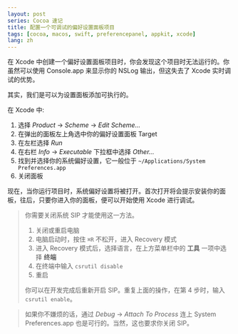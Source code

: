 ```yaml
---
layout: post
series: Cocoa 速记
title: 配置一个可调试的偏好设置面板项目
tags: [cocoa, macos, swift, preferencepanel, appkit, xcode]
lang: zh
---
```


在 Xcode 中创建一个偏好设置面板项目时，你会发现这个项目时无法运行的。你虽然可以使用 Console.app 来显示你的 NSLog 输出，但这失去了 Xcode 实时调试的优势。

其实，我们是可以为设置面板添加可执行的。

在 Xcode 中:

1. 选择 *Product* → *Scheme* → *Edit Scheme...*
2. 在弹出的面板左上角选中你的偏好设置面板 Target
3. 在左栏选择 *Run*
4. 在右栏 *Info* → *Executable* 下拉框中选择 *Other...*
5. 找到并选择你的系统偏好设置，它一般位于 `~/Applications/System Preferences.app`
6. 关闭面板

现在，当你运行项目时，系统偏好设置将被打开。首次打开将会提示安装你的面板，往后，只要你进入你的面板，便可以开始使用 Xcode 进行调试。

> 你需要关闭系统 SIP 才能使用这一方法。
> 
> 1. 关闭或重启电脑
> 2. 电脑启动时，按住 `⌘R` 不松开，进入 Recovery 模式
> 3. 进入 Recovery 模式后，选择语言，在上方菜单栏中的 **工具** 一项中选择 **终端**
> 4. 在终端中输入 `csrutil disable`
> 5. 重启
>
> 你可以在开发完成后重新开启 SIP。重复上面的操作，在第 4 步时，输入 `csrutil enable`。

> 如果你不嫌烦的话，通过 *Debug* → *Attach To Process* 连上 System Preferences.app 也是可行的。当然，这也要求你关闭 SIP。
